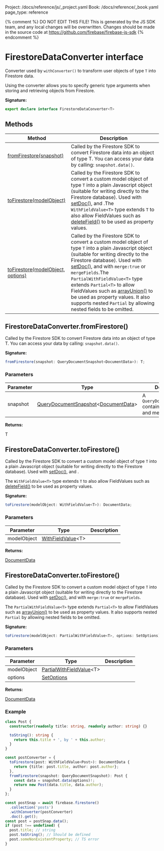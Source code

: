 Project: /docs/reference/js/_project.yaml
Book: /docs/reference/_book.yaml
page_type: reference

{% comment %}
DO NOT EDIT THIS FILE!
This is generated by the JS SDK team, and any local changes will be
overwritten. Changes should be made in the source code at
https://github.com/firebase/firebase-js-sdk
{% endcomment %}

# FirestoreDataConverter interface
Converter used by `withConverter()` to transform user objects of type `T` into Firestore data.

Using the converter allows you to specify generic type arguments when storing and retrieving objects from Firestore.

<b>Signature:</b>

```typescript
export declare interface FirestoreDataConverter<T> 
```

## Methods

|  Method | Description |
|  --- | --- |
|  [fromFirestore(snapshot)](./firestore_lite.firestoredataconverter.md#firestoredataconverterfromfirestore) | Called by the Firestore SDK to convert Firestore data into an object of type T. You can access your data by calling: <code>snapshot.data()</code>. |
|  [toFirestore(modelObject)](./firestore_lite.firestoredataconverter.md#firestoredataconvertertofirestore) | Called by the Firestore SDK to convert a custom model object of type <code>T</code> into a plain Javascript object (suitable for writing directly to the Firestore database). Used with [setDoc()](./firestore_lite.md#setdoc)<!-- -->,  and .<!-- -->The <code>WithFieldValue&lt;T&gt;</code> type extends <code>T</code> to also allow FieldValues such as [deleteField()](./firestore_.md#deletefield) to be used as property values. |
|  [toFirestore(modelObject, options)](./firestore_lite.firestoredataconverter.md#firestoredataconvertertofirestore) | Called by the Firestore SDK to convert a custom model object of type <code>T</code> into a plain Javascript object (suitable for writing directly to the Firestore database). Used with [setDoc()](./firestore_lite.md#setdoc)<!-- -->,  and  with <code>merge:true</code> or <code>mergeFields</code>.<!-- -->The <code>PartialWithFieldValue&lt;T&gt;</code> type extends <code>Partial&lt;T&gt;</code> to allow FieldValues such as [arrayUnion()](./firestore_.md#arrayunion) to be used as property values. It also supports nested <code>Partial</code> by allowing nested fields to be omitted. |

## FirestoreDataConverter.fromFirestore()

Called by the Firestore SDK to convert Firestore data into an object of type T. You can access your data by calling: `snapshot.data()`<!-- -->.

<b>Signature:</b>

```typescript
fromFirestore(snapshot: QueryDocumentSnapshot<DocumentData>): T;
```

### Parameters

|  Parameter | Type | Description |
|  --- | --- | --- |
|  snapshot | [QueryDocumentSnapshot](./firestore_lite.querydocumentsnapshot.md#querydocumentsnapshot_class)<!-- -->&lt;[DocumentData](./firestore_lite.documentdata.md#documentdata_interface)<!-- -->&gt; | A <code>QueryDocumentSnapshot</code> containing your data and metadata. |

<b>Returns:</b>

T

## FirestoreDataConverter.toFirestore()

Called by the Firestore SDK to convert a custom model object of type `T` into a plain Javascript object (suitable for writing directly to the Firestore database). Used with [setDoc()](./firestore_lite.md#setdoc)<!-- -->,  and .

The `WithFieldValue<T>` type extends `T` to also allow FieldValues such as [deleteField()](./firestore_.md#deletefield) to be used as property values.

<b>Signature:</b>

```typescript
toFirestore(modelObject: WithFieldValue<T>): DocumentData;
```

### Parameters

|  Parameter | Type | Description |
|  --- | --- | --- |
|  modelObject | [WithFieldValue](./firestore_lite.md#withfieldvalue)<!-- -->&lt;T&gt; |  |

<b>Returns:</b>

[DocumentData](./firestore_lite.documentdata.md#documentdata_interface)

## FirestoreDataConverter.toFirestore()

Called by the Firestore SDK to convert a custom model object of type `T` into a plain Javascript object (suitable for writing directly to the Firestore database). Used with [setDoc()](./firestore_lite.md#setdoc)<!-- -->,  and  with `merge:true` or `mergeFields`<!-- -->.

The `PartialWithFieldValue<T>` type extends `Partial<T>` to allow FieldValues such as [arrayUnion()](./firestore_.md#arrayunion) to be used as property values. It also supports nested `Partial` by allowing nested fields to be omitted.

<b>Signature:</b>

```typescript
toFirestore(modelObject: PartialWithFieldValue<T>, options: SetOptions): DocumentData;
```

### Parameters

|  Parameter | Type | Description |
|  --- | --- | --- |
|  modelObject | [PartialWithFieldValue](./firestore_lite.md#partialwithfieldvalue)<!-- -->&lt;T&gt; |  |
|  options | [SetOptions](./firestore_lite.md#setoptions) |  |

<b>Returns:</b>

[DocumentData](./firestore_lite.documentdata.md#documentdata_interface)

### Example


```typescript
class Post {
  constructor(readonly title: string, readonly author: string) {}

  toString(): string {
    return this.title + ', by ' + this.author;
  }
}

const postConverter = {
  toFirestore(post: WithFieldValue<Post>): DocumentData {
    return {title: post.title, author: post.author};
  },
  fromFirestore(snapshot: QueryDocumentSnapshot): Post {
    const data = snapshot.data(options)!;
    return new Post(data.title, data.author);
  }
};

const postSnap = await firebase.firestore()
  .collection('posts')
  .withConverter(postConverter)
  .doc().get();
const post = postSnap.data();
if (post !== undefined) {
  post.title; // string
  post.toString(); // Should be defined
  post.someNonExistentProperty; // TS error
}

```

